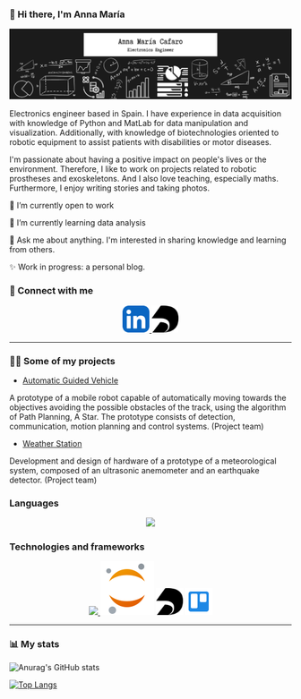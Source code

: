 ### 👋 Hi there, I'm Anna María

![banner](https://github.com/annacafaro/annacafaro/blob/main/banner_GitHub_profile.png?raw=true)


Electronics engineer based in Spain. I have experience in data acquisition with knowledge of Python and MatLab for data manipulation and visualization. Additionally, with knowledge of biotechnologies oriented to robotic equipment to assist patients with disabilities or motor diseases.

I'm passionate about having a positive impact on people's lives or the environment. Therefore, I like to work on projects related to robotic prostheses and exoskeletons. And I also love teaching, especially maths. Furthermore, I enjoy writing stories and taking photos.
 

🔭 I’m currently open to work

🌱 I’m currently learning data analysis

💬 Ask me about anything. I'm interested in sharing knowledge and learning from others. 

✨ Work in progress: a personal blog.

### :handshake: Connect with me 

<p align="center">
  <a href="https://www.linkedin.com/in/annacafaro/">
    <img src="https://raw.githubusercontent.com/annacafaro/annacafaro/1c4e8718948613a1adcbd455b704f72cc8c4a192/files_github_profile/LinkedIn.svg" width=48px />
  </a>
  <a href="https://deepnote.com/@annacafaro">
    <img src="https://raw.githubusercontent.com/annacafaro/annacafaro/1c4e8718948613a1adcbd455b704f72cc8c4a192/files_github_profile/deepnote-svgrepo-com.svg" width=48px />
  </a>
</p>

---

### 👩‍💻 Some of my projects

* [Automatic Guided Vehicle](https://github.com/AGV-G1USB/Inicio/wiki)

A prototype of a mobile robot capable of automatically moving towards the objectives avoiding the possible obstacles of the track, using the algorithm of Path Planning, A Star. The prototype consists of detection, communication, motion planning and control systems. (Project team)

* [Weather Station](https://github.com/japroyectos-2)

Development and design of hardware of a prototype of a meteorological system, composed of an ultrasonic anemometer and an earthquake detector. (Project team)

### Languages

<p align="center">
  <a href="https://skillicons.dev">
    <img src="https://skillicons.dev/icons?i=py,matlab,c,cpp" />
  </a>
</p> 

### Technologies and frameworks

<p align="center">
  <a href="https://skillicons.dev">
    <img src="https://skillicons.dev/icons?i=git,arduino,vscode,pytorch,latex" />
  </a>
  <img src="https://raw.githubusercontent.com/annacafaro/annacafaro/1c4e8718948613a1adcbd455b704f72cc8c4a192/files_github_profile/icons8-jupyter.svg" /> 
  <img src="https://raw.githubusercontent.com/annacafaro/annacafaro/1c4e8718948613a1adcbd455b704f72cc8c4a192/files_github_profile/deepnote-svgrepo-com.svg" width=48px />
  <img src="https://raw.githubusercontent.com/annacafaro/annacafaro/1c4e8718948613a1adcbd455b704f72cc8c4a192/files_github_profile/icons8-trello.svg" width=48px />
</p> 

---

### 📊 My stats

![Anurag's GitHub stats](https://github-readme-stats.vercel.app/api?username=annacafaro&show_icons=true&theme=tokyonight)

[![Top Langs](https://github-readme-stats.vercel.app/api/top-langs/?username=annacafaro&theme=tokyonight&layout=compact)](https://github.com/annacafaro/github-readme-stats)











<!--
**annacafaro/annacafaro** is a ✨ _special_ ✨ repository because its `README.md` (this file) appears on your GitHub profile.

Here are some ideas to get you started:

- 🔭 I’m currently open to work
- 🌱 I’m currently learning ...
- 👯 I’m looking to collaborate on ...
- 🤔 I’m looking for help with ...
- 💬 Ask me about ...
- 📫 How to reach me: ...
- 😄 Pronouns: ...
- ⚡ Fun fact: ...

Link de inconos usados: https://github.com/tandpfun/skill-icons
Repo de las Git Stats: https://github.com/anuraghazra/github-readme-stats#top-languages-card

para creditos de las estadisticas: 
[](https://github.com/anuraghazra/github-readme-stats#top-languages-card)
-->
